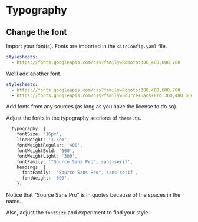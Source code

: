 # Typography

## Change the font

Import your font(s).
Fonts are imported in the `siteConfig.yaml` file.

```yaml
stylesheets:
  - https://fonts.googleapis.com/css?family=Roboto:300,400,600,700
```

We'll add another font.

```yaml
stylesheets:
  - https://fonts.googleapis.com/css?family=Roboto:300,400,600,700
  - https://fonts.googleapis.com/css?family=Source+Sans+Pro:300,400,600,700&display=swap
```

Add fonts from any sources (as long as you have the license to do so).

Adjust the fonts in the typography sections of `theme.ts`.

```ts
  typography: {
    fontSize: '16px',
    lineHeight: '1.5em',
    fontWeightRegular: '400',
    fontWeightBold: '600',
    fontWeightLight: '300',
    fontFamily: '"Source Sans Pro", sans-serif',
    headings: {
      fontFamily: '"Source Sans Pro", sans-serif',
      fontWeight: '600',
    },
```

Notice that "Source Sans Pro" is in quotes because of the spaces in the name.

Also, adjust the `fontSize` and experiment to find your style.


